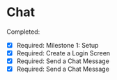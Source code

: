 # Chat

Completed:
- [x] Required: Milestone 1: Setup
- [x] Required: Create a Login Screen
- [x] Required: Send a Chat Message
- [x] Required: Send a Chat Message
